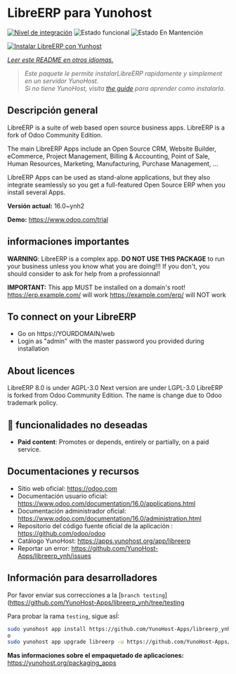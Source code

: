 <!--
Este archivo README esta generado automaticamente<https://github.com/YunoHost/apps/tree/master/tools/readme_generator>
No se debe editar a mano.
-->

# LibreERP para Yunohost

[![Nivel de integración](https://dash.yunohost.org/integration/libreerp.svg)](https://dash.yunohost.org/appci/app/libreerp) ![Estado funcional](https://ci-apps.yunohost.org/ci/badges/libreerp.status.svg) ![Estado En Mantención](https://ci-apps.yunohost.org/ci/badges/libreerp.maintain.svg)

[![Instalar LibreERP con Yunhost](https://install-app.yunohost.org/install-with-yunohost.svg)](https://install-app.yunohost.org/?app=libreerp)

*[Leer este README en otros idiomas.](./ALL_README.md)*

> *Este paquete le permite instalarLibreERP rapidamente y simplement en un servidor YunoHost.*  
> *Si no tiene YunoHost, visita [the guide](https://yunohost.org/install) para aprender como instalarla.*

## Descripción general

LibreERP is a suite of web based open source business apps. LibreERP is a fork of Odoo Community Edition.

The main LibreERP Apps include an Open Source CRM, Website Builder, eCommerce, Project Management, Billing &amp; Accounting, Point of Sale, Human Resources, Marketing, Manufacturing, Purchase Management, ...

LibreERP Apps can be used as stand-alone applications, but they also integrate seamlessly so you get a full-featured Open Source ERP when you install several Apps.


**Versión actual:** 16.0~ynh2

**Demo:** <https://www.odoo.com/trial>
## informaciones importantes

**WARNING**: LibreERP is a complex app. **DO NOT USE THIS PACKAGE** to run your business unless you know what you are doing!!! If you don't, you should consider to ask for help from a professionnal!

**IMPORTANT:** This app MUST be installed on a domain's root!
https://erp.example.com/ will work
https://example.com/erp/ will NOT work

To connect on your LibreERP
-----------
- Go on https://YOURDOMAIN/web
- Login as "admin" with the master password you provided during installation

About licences
-----------
LibreERP 8.0 is under AGPL-3.0
Next version are under LGPL-3.0
LibreERP is forked from Odoo Community Edition. The name is change due to Odoo trademark policy.

## :red_circle: funcionalidades no deseadas

- **Paid content**: Promotes or depends, entirely or partially, on a paid service.

## Documentaciones y recursos

- Sitio web oficial: <https://odoo.com>
- Documentación usuario oficial: <https://www.odoo.com/documentation/16.0/applications.html>
- Documentación administrador oficial: <https://www.odoo.com/documentation/16.0/administration.html>
- Repositorio del código fuente oficial de la aplicación : <https://github.com/odoo/odoo>
- Catálogo YunoHost: <https://apps.yunohost.org/app/libreerp>
- Reportar un error: <https://github.com/YunoHost-Apps/libreerp_ynh/issues>

## Información para desarrolladores

Por favor enviar sus correcciones a la [`branch testing`](https://github.com/YunoHost-Apps/libreerp_ynh/tree/testing

Para probar la rama `testing`, sigue asÍ:

```bash
sudo yunohost app install https://github.com/YunoHost-Apps/libreerp_ynh/tree/testing --debug
o
sudo yunohost app upgrade libreerp -u https://github.com/YunoHost-Apps/libreerp_ynh/tree/testing --debug
```

**Mas informaciones sobre el empaquetado de aplicaciones:** <https://yunohost.org/packaging_apps>
